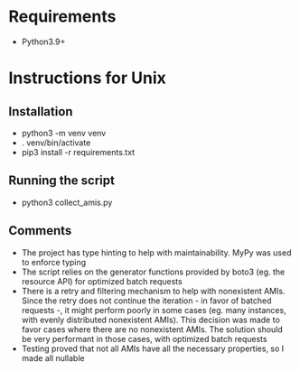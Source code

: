 # Requirements
* Python3.9+

# Instructions for Unix

## Installation
* python3 -m venv venv
* . venv/bin/activate
* pip3 install -r requirements.txt

## Running the script
* python3 collect_amis.py

## Comments
* The project has type hinting to help with maintainability. MyPy was used to enforce typing
* The script relies on the generator functions provided by boto3 (eg. the resource API) for optimized batch requests
* There is a retry and filtering mechanism to help with nonexistent AMIs. Since the retry does not continue the iteration - in favor of batched requests -, it might perform poorly in some cases (eg. many instances, with evenly distributed nonexistent AMIs). This decision was made to favor cases where there are no nonexistent AMIs. The solution should be very performant in those cases, with optimized batch requests
* Testing proved that not all AMIs have all the necessary properties, so I made all nullable
